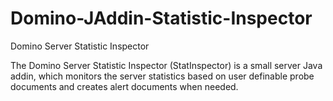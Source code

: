 # Domino-JAddin-Statistic-Inspector
Domino Server Statistic Inspector

The Domino Server Statistic Inspector (StatInspector) is a small server Java addin, which monitors the server statistics based on user definable probe documents and creates alert documents when needed.

